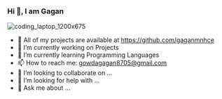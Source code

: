 ### Hi 👋, I am Gagan

![coding_laptop_1200x675](https://github.com/gaganmnhce/gaganmnhce/assets/142805038/2d010547-5ae4-4d75-baba-a17a9716c1c8)


- 🔭 All of my projects are available at https://github.com/gaganmnhce
- 🔭 I’m currently working on Projects
- 🌱 I’m currently learning Programming Languages
- 📫 How to reach me: gowdagagan8705@gmail.com
- 👯 I’m looking to collaborate on ...
- 🤔 I’m looking for help with ...
- 💬 Ask me about ...

